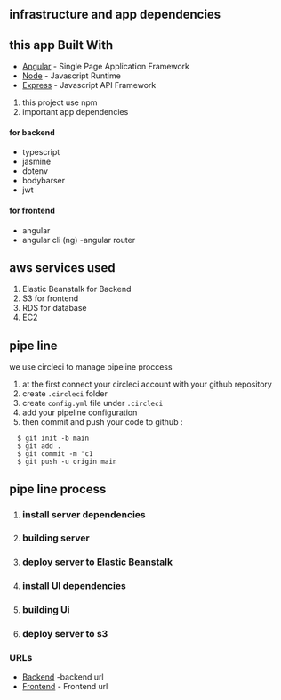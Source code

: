 

## infrastructure and app dependencies
## this app Built With
- [Angular](https://angular.io/) - Single Page Application Framework
- [Node](https://nodejs.org) - Javascript Runtime
- [Express](https://expressjs.com/) - Javascript API 
Framework
1. this project use npm
1. important app dependencies
#### for backend
- typescript
- jasmine
- dotenv
- bodybarser
- jwt
#### for frontend
- angular
- angular cli (ng)
-angular router

## aws services used
1. Elastic Beanstalk for Backend
2. S3 for frontend
3. RDS for database
4. EC2

## pipe line
we use circleci to manage pipeline proccess
1. at the first connect your circleci account with your github repository
1. create `.circleci` folder
1. create `config.yml` file under `.circleci`
1. add your pipeline configuration
1. then commit and push your code to github :
```
  $ git init -b main
  $ git add .
  $ git commit -m "c1
  $ git push -u origin main
 ```
## pipe line process
1. ### install server dependencies
1. ### building server
1. ### deploy server to Elastic Beanstalk
1. ### install UI dependencies
1. ### building  Ui
1. ### deploy server to s3


### URLs
 - [Backend](http://wwwdev-env.eba-tc2fphnc.us-east-1.elasticbeanstalk.com/) -backend url
 - [Frontend](http://demo-s3-1234.s3-website-us-east-1.amazonaws.com/) - Frontend url